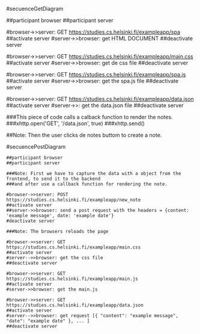 #secuenceGetDiagram

 ##participant browser
 ##participant server

 #browser->>server: GET https://studies.cs.helsinki.fi/exampleapp/spa
 ##activate server
 #server->>browser: get HTML DOCUMENT
 ##deactivate server

 #browser->>server: GET https://studies.cs.helsinki.fi/exampleapp/main.css
 ##activate server
 #server->>browser: get de css file
 ##deactivate server

 #browser->>server: GET https://studies.cs.helsinki.fi/exampleapp/spa.js
 ##activate server
 #server->>browser: get the spa.js file
 ##deactivate server

 #browser->>server: GET https://studies.cs.helsinki.fi/exampleapp/data.json
 ##activate server
 #server->>: get the data.json file
 ##deactivate server

 ###This piece of code calls a calback function to render the notes.
 ###xhttp.open('GET', '/data.json', true)
 ###xhttp.send()

##Note: Then the user clicks de notes buttom to create a note.


#secuencePostDiagram

    ##participant browser
    ##participant server

    ###Note: First we have to capture the data with a object from the frontend, to send it to the backend
    ###and after use a callback function for rendering the note.

    #browser->>server: POST https://studies.cs.helsinki.fi/exampleapp/new_note
    ##activate server
    ##server->>browser: send a post request with the headers = {content: 'example message', date: 'example date'}
    #deactivate server

    ###Note: The browsers reloads the page

    #browser->>server: GET https://studies.cs.helsinki.fi/exampleapp/main.css
    ##activate server
    #server-->>browser: get the css file
    ##deactivate server

    #browser->>server: GET https://studies.cs.helsinki.fi/exampleapp/main.js
    ##activate server
    #server->>browser: get the main.js

    #browser->>server: GET https://studies.cs.helsinki.fi/exampleapp/data.json
    ##activate server
    #server-->>browser: get request [{ "content": "example message", "date": "example date" }, ... ]
    ##deactivate server
